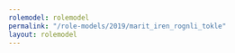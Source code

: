 ```yaml
---
rolemodel: rolemodel
permalink: "/role-models/2019/marit_iren_rognli_tokle"
layout: rolemodel
---
```

